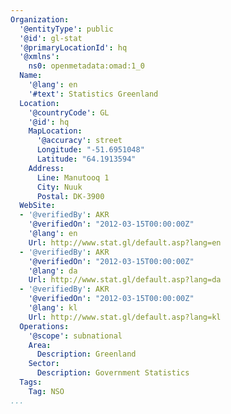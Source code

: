 ```yaml
---
Organization:
  '@entityType': public
  '@id': gl-stat
  '@primaryLocationId': hq
  '@xmlns':
    ns0: openmetadata:omad:1_0
  Name:
    '@lang': en
    '#text': Statistics Greenland
  Location:
    '@countryCode': GL
    '@id': hq
    MapLocation:
      '@accuracy': street
      Longitude: "-51.6951048"
      Latitude: "64.1913594"
    Address:
      Line: Manutooq 1
      City: Nuuk
      Postal: DK-3900
  WebSite:
  - '@verifiedBy': AKR
    '@verifiedOn': "2012-03-15T00:00:00Z"
    '@lang': en
    Url: http://www.stat.gl/default.asp?lang=en
  - '@verifiedBy': AKR
    '@verifiedOn': "2012-03-15T00:00:00Z"
    '@lang': da
    Url: http://www.stat.gl/default.asp?lang=da
  - '@verifiedBy': AKR
    '@verifiedOn': "2012-03-15T00:00:00Z"
    '@lang': kl
    Url: http://www.stat.gl/default.asp?lang=kl
  Operations:
    '@scope': subnational
    Area:
      Description: Greenland
    Sector:
      Description: Government Statistics
  Tags:
    Tag: NSO
...
```


